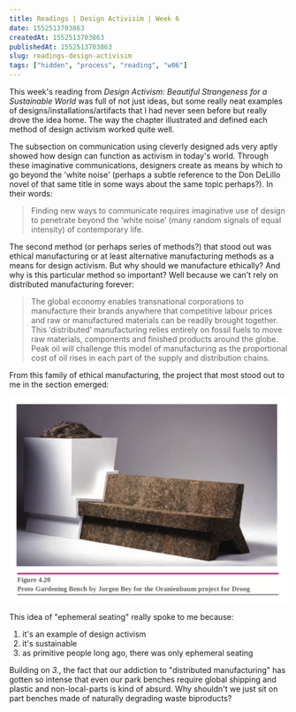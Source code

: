 ```yaml
---
title: Readings | Design Activisim | Week 6
date: 1552513703863
createdAt: 1552513703863
publishedAt: 1552513703863
slug: readings-design-activisim
tags: ["hidden", "process", "reading", "w06"]
---
```


This week's reading from _Design Activism: Beautiful Strangeness for a Sustainable World_ was full of not just ideas, but some really neat examples of designs/installations/artifacts that I had never seen before but really drove the idea home. The way the chapter illustrated and defined each method of design activism worked quite well.

The subsection on communication using cleverly designed ads very aptly showed how design can function as activism in today's world. Through these imaginative communications, designers create as means by which to go beyond the 'white noise' (perhaps a subtle reference to the Don DeLillo novel of that same title in some ways about the same topic perhaps?). In their words:

> Finding new ways to communicate requires imaginative use of design to penetrate beyond the ‘white noise’ (many random signals of equal intensity) of contemporary life.

The second method (or perhaps series of methods?) that stood out was ethical manufacturing or at least alternative manufacturing methods as a means for design activism. But why should we manufacture ethically? And why is this particular method so important? Well because we can't rely on distributed manufacturing forever:

> The global economy enables transnational corporations to manufacture their brands anywhere that competitive labour prices and raw or manufactured materials can be readily brought together. This ‘distributed’ manufacturing relies entirely on fossil fuels to move raw materials, components and finished products around the globe. Peak oil will challenge this model of manufacturing as the proportional cost of oil rises in each part of the supply and distribution chains.

From this family of ethical manufacturing, the project that most stood out to me in the section emerged:

![](./ethical-manu.png)

This idea of "ephemeral seating" really spoke to me because:

1. it's an example of design activism
2. it's sustainable
3. as primitive people long ago, there was only ephemeral seating

Building on _3._, the fact that our addiction to "distributed manufacturing" has gotten so intense that even our park benches require global shipping and plastic and non-local-parts is kind of absurd. Why shouldn't we just sit on part benches made of naturally degrading waste biproducts?
